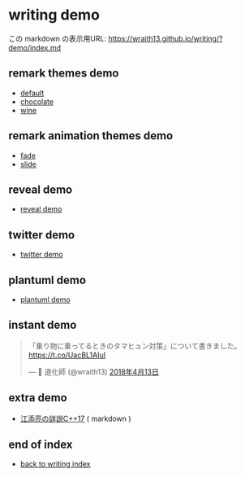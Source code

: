# writing demo

<!--[NOWRITING]-->
<link rel="canonical" href="https://wraith13.github.io/writing/?demo/index.md" />
この markdown の表示用URL: <a rel="canonical" href="https://wraith13.github.io/writing/?demo/index.md">https://wraith13.github.io/writing/?demo/index.md</a>
<!--[/NOWRITING]-->

<!--[WRTING-CONFING]
{
    "title": "writing demo",
    "theme": ["@theme/default.css"],
    "withIndex": true
}
-->
<!--[STYLE]
h1
{
    margin-bottom:48px;
}
h1 img
{
    margin-bottom:-48px;
}
.reveal section h1 img
{
    margin-bottom: -8px;
    border-style: none;
    background-color: transparent;
    box-shadow: inherit;
    margin-right: 24px;
}
-->
<!--[REMARK-CONFIG]
{
    "ratio": "16:9"
}
-->
<!--[NOREVEAL/]<span style="font-size:0.7em;">[markdown](?markdown) | [remark](?remark) | [reveal](?reveal)</span>-->
<!--[REVEAL/]<span style="display:block;margin-left:auto;margin-right:auto;font-size:0.6em;width:450px;text-align:center;white-space:pre;">[markdown](?markdown) | [remark](?remark) | [reveal](?reveal)</span>-->

<!--[NOMD/]

- [remark themes demo](#remark-themes-demo)
- [remark animation themes demo](#remark-animation-themes-demo)
- [reveal demo](#reveal-demo)
- [twitter demo](#twitter-demo)
- [instant demo](#instant-demo)
- [extra demo](#extra-demo)

-->

## remark themes demo

- [default](default.md)
- [chocolate](chocolate.md)
- [wine](wine.md)

## remark animation themes demo

- [fade](fade.md)
- [slide](slide.md)

## reveal demo

- [reveal demo](reveal.md)

## twitter demo

- [twitter demo](twitter.md)

## plantuml demo

- [plantuml demo](plantuml.md)

## instant demo

<blockquote class="twitter-tweet" data-lang="ja"><p lang="ja" dir="ltr">「乗り物に乗ってるときのタマヒュン対策」について書きました。<a href="https://t.co/UacBL1AIuI">https://t.co/UacBL1AIuI</a></p>&mdash; 👻 道化師 (@wraith13) <a href="https://twitter.com/wraith13/status/984799021679063041?ref_src=twsrc%5Etfw">2018年4月13日</a></blockquote>

## extra demo

- [江添亮の詳説C++17](cpp17book.md.txt) ( markdown )

## end of index

<!--[NOWRITING]-->
- [back to writing index](../index.md)
<!--[/NOWRITING]-->
<!--[WRITING/]- [back to writing index](@./)-->
